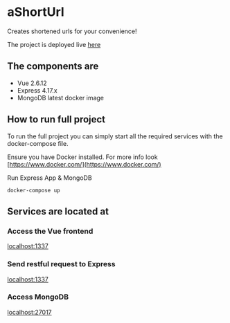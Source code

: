 # aShortUrl

Creates shortened urls for your convenience!

The project is deployed live [here](http://a-short-url.herokuapp.com)

## The components are

- Vue 2.6.12
- Express 4.17.x
- MongoDB latest docker image

## How to run full project

To run the full project you can simply start all the required services with the docker-compose file.

Ensure you have Docker installed. For more info look [https://www.docker.com/](https://www.docker.com/)

Run Express App & MongoDB

```
docker-compose up
```

## Services are located at

### Access the Vue frontend

[localhost:1337](http://localhost:1337/)

### Send restful request to Express

[localhost:1337](http://localhost:1337/)

### Access MongoDB

[localhost:27017](http://localhost:27017/)